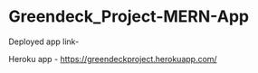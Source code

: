 # Greendeck_Project-MERN-App

Deployed app link-

Heroku app - https://greendeckproject.herokuapp.com/
